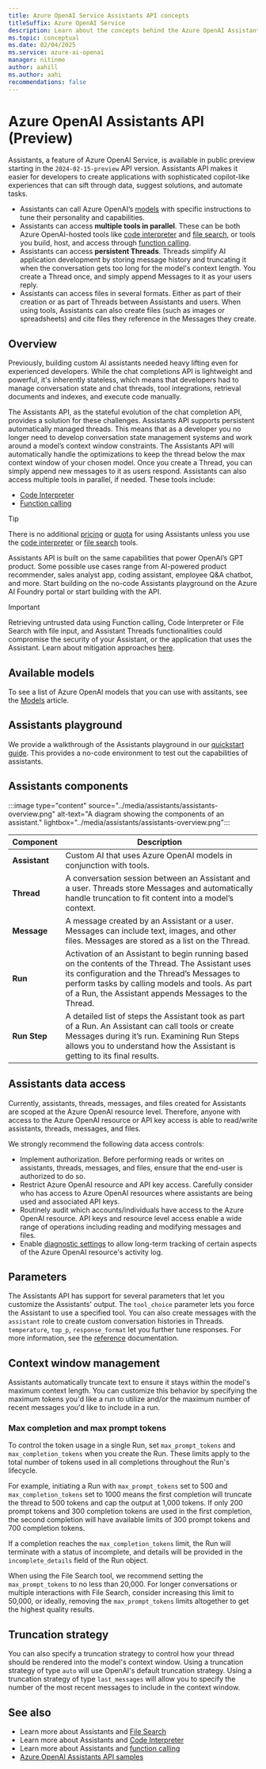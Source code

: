 ```yaml
---
title: Azure OpenAI Service Assistants API concepts
titleSuffix: Azure OpenAI Service
description: Learn about the concepts behind the Azure OpenAI Assistants API.
ms.topic: conceptual
ms.date: 02/04/2025
ms.service: azure-ai-openai
manager: nitinme
author: aahill
ms.author: aahi
recommendations: false
---
```


# Azure OpenAI Assistants API (Preview)

Assistants, a feature of Azure OpenAI Service, is available in public preview starting in the `2024-02-15-preview` API version. Assistants API makes it easier for developers to create applications with sophisticated copilot-like experiences that can sift through data, suggest solutions, and automate tasks.

* Assistants can call Azure OpenAI’s [models](../concepts/models.md) with specific instructions to tune their personality and capabilities.
* Assistants can access **multiple tools in parallel**. These can be both Azure OpenAI-hosted tools like [code interpreter](../how-to/code-interpreter.md) and [file search](../how-to/file-search.md), or tools you build, host, and access through [function calling](../how-to/function-calling.md).
* Assistants can access **persistent Threads**. Threads simplify AI application development by storing message history and truncating it when the conversation gets too long for the model's context length. You create a Thread once, and simply append Messages to it as your users reply.
* Assistants can access files in several formats. Either as part of their creation or as part of Threads between Assistants and users. When using tools, Assistants can also create files (such as images or spreadsheets) and cite files they reference in the Messages they create.

## Overview

Previously, building custom AI assistants needed heavy lifting even for experienced developers. While the chat completions API is lightweight and powerful, it's inherently stateless, which means that developers had to manage conversation state and chat threads, tool integrations, retrieval documents and indexes, and execute code manually.

The Assistants API, as the stateful evolution of the chat completion API, provides a solution for these challenges.
Assistants API supports persistent automatically managed threads. This means that as a developer you no longer need to develop conversation state management systems and work around a model’s context window constraints. The Assistants API will automatically handle the optimizations to keep the thread below the max context window of your chosen model. Once you create a Thread, you can simply append new messages to it as users respond. Assistants can also access multiple tools in parallel, if needed. These tools include:

- [Code Interpreter](../how-to/code-interpreter.md)
- [Function calling](../how-to/assistant-functions.md)

> [!TIP]
> There is no additional [pricing](https://azure.microsoft.com/pricing/details/cognitive-services/openai-service/) or [quota](../quotas-limits.md) for using Assistants unless you use the [code interpreter](../how-to/code-interpreter.md) or [file search](../how-to/file-search.md) tools.

Assistants API is built on the same capabilities that power OpenAI’s GPT product. Some possible use cases range from AI-powered product recommender, sales analyst app, coding assistant, employee Q&A chatbot, and more. Start building on the no-code Assistants playground on the Azure AI Foundry portal or start building with the API.

> [!IMPORTANT]
> Retrieving untrusted data using Function calling, Code Interpreter or File Search with file input, and Assistant Threads functionalities could compromise the security of your Assistant, or the application that uses the Assistant. Learn about mitigation approaches [here](https://aka.ms/oai/assistant-rai).

## Available models

To see a list of Azure OpenAI models that you can use with assitants, see the [Models](./models.md#assistants-preview) article.

## Assistants playground

We provide a walkthrough of the Assistants playground in our [quickstart guide](../assistants-quickstart.md). This provides a no-code environment to test out the capabilities of assistants.

## Assistants components

:::image type="content" source="../media/assistants/assistants-overview.png" alt-text="A diagram showing the components of an assistant." lightbox="../media/assistants/assistants-overview.png":::

| **Component** | **Description** |
|---|---|
| **Assistant** | Custom AI that uses Azure OpenAI models in conjunction with tools. |
|**Thread** | A conversation session between an Assistant and a user. Threads store Messages and automatically handle truncation to fit content into a model’s context.|
| **Message** | A message created by an Assistant or a user. Messages can include text, images, and other files. Messages are stored as a list on the Thread. |
|**Run** | Activation of an Assistant to begin running based on the contents of the Thread. The Assistant uses its configuration and the Thread’s Messages to perform tasks by calling models and tools. As part of a Run, the Assistant appends Messages to the Thread.|
|**Run Step** | A detailed list of steps the Assistant took as part of a Run. An Assistant can call tools or create Messages during it’s run. Examining Run Steps allows you to understand how the Assistant is getting to its final results. |

## Assistants data access

Currently, assistants, threads, messages, and files created for Assistants are scoped at the Azure OpenAI resource level. Therefore, anyone with access to the Azure OpenAI resource or API key access is able to read/write assistants, threads, messages, and files.

We strongly recommend the following data access controls:

- Implement authorization. Before performing reads or writes on assistants, threads, messages, and files, ensure that the end-user is authorized to do so.
- Restrict Azure OpenAI resource and API key access. Carefully consider who has access to Azure OpenAI resources where assistants are being used and associated API keys.
- Routinely audit which accounts/individuals have access to the Azure OpenAI resource. API keys and resource level access enable a wide range of operations including reading and modifying messages and files.
- Enable [diagnostic settings](../how-to/monitoring.md#configure-diagnostic-settings) to allow long-term tracking of certain aspects of the Azure OpenAI resource's activity log.

## Parameters

The Assistants API has support for several parameters that let you customize the Assistants' output. The `tool_choice` parameter lets you force the Assistant to use a specified tool. You can also create messages with the `assistant` role to create custom conversation histories in Threads. `temperature`, `top_p`, `response_format` let you further tune responses. For more information, see the [reference](../assistants-reference.md#create-an-assistant) documentation.

## Context window management

Assistants automatically truncate text to ensure it stays within the model's maximum context length. You can customize this behavior by specifying the maximum tokens you'd like a run to utilize and/or the maximum number of recent messages you'd like to include in a run.

### Max completion and max prompt tokens

To control the token usage in a single Run, set `max_prompt_tokens` and `max_completion_tokens` when you create the Run. These limits apply to the total number of tokens used in all completions throughout the Run's lifecycle.

For example, initiating a Run with `max_prompt_tokens` set to 500 and `max_completion_tokens` set to 1000 means the first completion will truncate the thread to 500 tokens and cap the output at 1,000 tokens. If only 200 prompt tokens and 300 completion tokens are used in the first completion, the second completion will have available limits of 300 prompt tokens and 700 completion tokens.

If a completion reaches the `max_completion_tokens` limit, the Run will terminate with a status of incomplete, and details will be provided in the `incomplete_details` field of the Run object.

When using the File Search tool, we recommend setting the `max_prompt_tokens` to no less than 20,000. For longer conversations or multiple interactions with File Search, consider increasing this limit to 50,000, or ideally, removing the `max_prompt_tokens` limits altogether to get the highest quality results.

## Truncation strategy

You can also specify a truncation strategy to control how your thread should be rendered into the model's context window. Using a truncation strategy of type `auto` will use OpenAI's default truncation strategy. Using a truncation strategy of type `last_messages` will allow you to specify the number of the most recent messages to include in the context window.

## See also
* Learn more about Assistants and [File Search](../how-to/file-search.md)
* Learn more about Assistants and [Code Interpreter](../how-to/code-interpreter.md)
* Learn more about Assistants and [function calling](../how-to/assistant-functions.md)
* [Azure OpenAI Assistants API samples](https://github.com/Azure-Samples/azureai-samples/tree/main/scenarios/Assistants)
